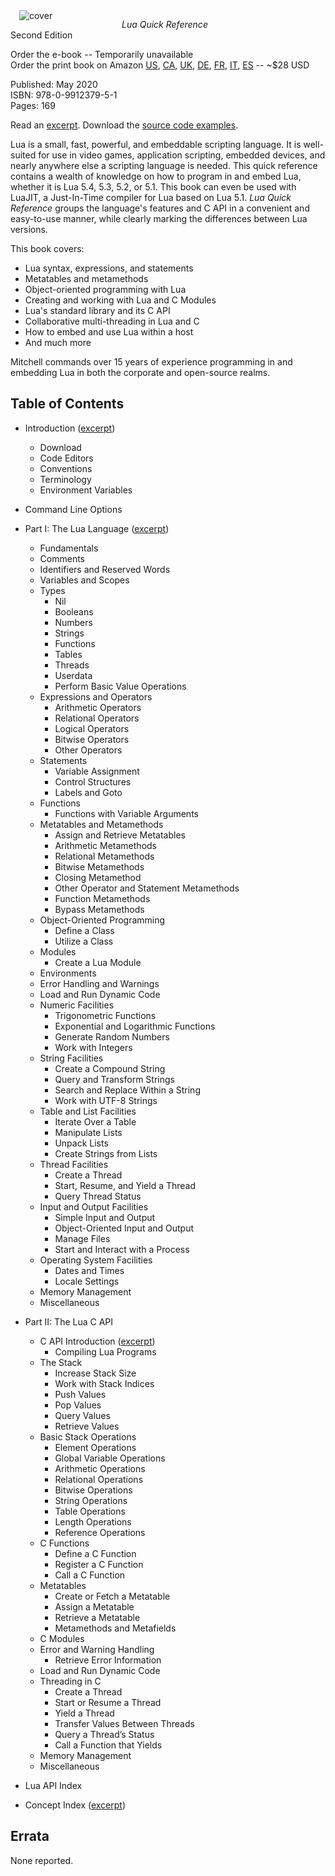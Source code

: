 <div style="float: left; width: 150px; margin: 0 1em 0 1em;">
  <img src="cover.jpg" alt="cover" style="border-width: 1px; max-width: 100%; height: auto;"/>
</div>

*Lua Quick Reference*<br/>
Second Edition

Order the <a>e-book</a> -- Temporarily unavailable<br/>
Order the print book on Amazon [US][], [CA][], [UK][], [DE][], [FR][], [IT][],
[ES][] -- ~$28 USD<br/>

Published: May 2020<br/>
ISBN: 978-0-9912379-5-1<br/>
Pages: 169

Read an [excerpt][]. Download the [source code examples][].

Lua is a small, fast, powerful, and embeddable scripting language. It is
well-suited for use in video games, application scripting, embedded devices, and
nearly anywhere else a scripting language is needed. This quick reference
contains a wealth of knowledge on how to program in and embed Lua, whether it is
Lua 5.4, 5.3, 5.2, or 5.1. This book can even be used with LuaJIT, a
Just-In-Time compiler for Lua based on Lua 5.1. *Lua Quick Reference* groups the
language's features and C API in a convenient and easy-to-use manner, while
clearly marking the differences between Lua versions.

This book covers:

* Lua syntax, expressions, and statements
* Metatables and metamethods
* Object-oriented programming with Lua
* Creating and working with Lua and C Modules
* Lua's standard library and its C API
* Collaborative multi-threading in Lua and C
* How to embed and use Lua within a host
* And much more

Mitchell commands over 15 years of experience programming in and embedding Lua
in both the corporate and open-source realms.

[US]: https://www.amazon.com/dp/0991237951
[CA]: https://www.amazon.ca/dp/0991237951
[UK]: https://www.amazon.co.uk/dp/0991237951
[DE]: https://www.amazon.de/dp/0991237951
[FR]: https://www.amazon.fr/dp/0991237951
[IT]: https://www.amazon.it/dp/0991237951
[ES]: https://www.amazon.es/dp/0991237951
[excerpt]: https://github.com/orbitalquark/lua-quick-reference/blob/default/docs/excerpt.pdf
[source code examples]: https://github.com/orbitalquark/lua-quick-reference

## Table of Contents

* Introduction ([excerpt][])
  + Download
  + Code Editors
  + Conventions
  + Terminology
  + Environment Variables
* Command Line Options

* Part I: The Lua Language ([excerpt][])
  + Fundamentals
  + Comments
  + Identifiers and Reserved Words
  + Variables and Scopes
  + Types
    - Nil
    - Booleans
    - Numbers
    - Strings
    - Functions
    - Tables
    - Threads
    - Userdata
    - Perform Basic Value Operations
  + Expressions and Operators
    - Arithmetic Operators
    - Relational Operators
    - Logical Operators
    - Bitwise Operators
    - Other Operators
  + Statements
    - Variable Assignment
    - Control Structures
    - Labels and Goto
  + Functions
    - Functions with Variable Arguments
  + Metatables and Metamethods
    - Assign and Retrieve Metatables
    - Arithmetic Metamethods
    - Relational Metamethods
    - Bitwise Metamethods
    - Closing Metamethod
    - Other Operator and Statement Metamethods
    - Function Metamethods
    - Bypass Metamethods
  + Object-Oriented Programming
    - Define a Class
    - Utilize a Class
  + Modules
    - Create a Lua Module
  + Environments
  + Error Handling and Warnings
  + Load and Run Dynamic Code
  + Numeric Facilities
    - Trigonometric Functions
    - Exponential and Logarithmic Functions
    - Generate Random Numbers
    - Work with Integers
  + String Facilities
    - Create a Compound String
    - Query and Transform Strings
    - Search and Replace Within a String
    - Work with UTF-8 Strings
  + Table and List Facilities
    - Iterate Over a Table
    - Manipulate Lists
    - Unpack Lists
    - Create Strings from Lists
  + Thread Facilities
    - Create a Thread
    - Start, Resume, and Yield a Thread
    - Query Thread Status
  + Input and Output Facilities
    - Simple Input and Output
    - Object-Oriented Input and Output
    - Manage Files
    - Start and Interact with a Process
  + Operating System Facilities
    - Dates and Times
    - Locale Settings
  + Memory Management
  + Miscellaneous

* Part II: The Lua C API
  + C API Introduction ([excerpt][])
    - Compiling Lua Programs
  + The Stack
    - Increase Stack Size
    - Work with Stack Indices
    - Push Values
    - Pop Values
    - Query Values
    - Retrieve Values
  + Basic Stack Operations
    - Element Operations
    - Global Variable Operations
    - Arithmetic Operations
    - Relational Operations
    - Bitwise Operations
    - String Operations
    - Table Operations
    - Length Operations
    - Reference Operations
  + C Functions
    - Define a C Function
    - Register a C Function
    - Call a C Function
  + Metatables
    - Create or Fetch a Metatable
    - Assign a Metatable
    - Retrieve a Metatable
    - Metamethods and Metafields
  + C Modules
  + Error and Warning Handling
    - Retrieve Error Information
  + Load and Run Dynamic Code
  + Threading in C
    - Create a Thread
    - Start or Resume a Thread
    - Yield a Thread
    - Transfer Values Between Threads
    - Query a Thread’s Status
    - Call a Function that Yields
  + Memory Management
  + Miscellaneous

* Lua API Index
* Concept Index ([excerpt][])

[excerpt]: https://github.com/orbitalquark/lua-quick-reference/blob/default/docs/excerpt.pdf

## Errata

None reported.
